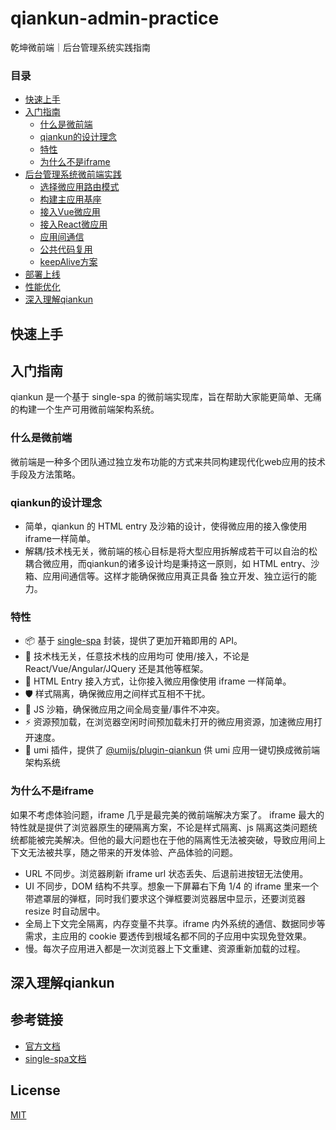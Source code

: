 # qiankun-admin-practice
乾坤微前端｜后台管理系统实践指南
### 目录
- [快速上手](#quickstart)
- [入门指南](#1)
  - [什么是微前端](#1-1)
  - [qiankun的设计理念](#1-2)
  - [特性](#1-3)
  - [为什么不是iframe](#1-4)
- [后台管理系统微前端实践](#2)
  - [选择微应用路由模式](./guide/2-0.md)
  - [构建主应用基座](./guide/2-1.md)
  - [接入Vue微应用](./guide/2-2.md)
  - [接入React微应用](./guide/2-3.md)
  - [应用间通信](./guide/2-4.md)
  - [公共代码复用](./guide/2-4.md)
  - [keepAlive方案](./guide/2-6.md)
- [部署上线](#3)
- [性能优化](#4)
- [深入理解qiankun](#deepinqiankun)

## <span id="quickstart"> 快速上手</span>
## <span id="1"> 入门指南</span>
qiankun 是一个基于 single-spa 的微前端实现库，旨在帮助大家能更简单、无痛的构建一个生产可用微前端架构系统。
### <span id="1-1">什么是微前端</span>
微前端是一种多个团队通过独立发布功能的方式来共同构建现代化web应用的技术手段及方法策略。
### <span id="1-2">qiankun的设计理念</span>
- 简单，qiankun 的 HTML entry 及沙箱的设计，使得微应用的接入像使用iframe一样简单。
- 解耦/技术栈无关，微前端的核心目标是将大型应用拆解成若干可以自治的松耦合微应用，而qiankun的诸多设计均是秉持这一原则，如 HTML entry、沙箱、应用间通信等。这样才能确保微应用真正具备 独立开发、独立运行的能力。
### <span id="1-3">特性</span>
- 📦 基于 [single-spa](https://github.com/single-spa/single-spa) 封装，提供了更加开箱即用的 API。
- 📱 技术栈无关，任意技术栈的应用均可 使用/接入，不论是 React/Vue/Angular/JQuery 还是其他等框架。
- 💪 HTML Entry 接入方式，让你接入微应用像使用 iframe 一样简单。
- 🛡​ 样式隔离，确保微应用之间样式互相不干扰。
- 🧳 JS 沙箱，确保微应用之间全局变量/事件不冲突。
- ⚡️ 资源预加载，在浏览器空闲时间预加载未打开的微应用资源，加速微应用打开速度。
- 🔌 umi 插件，提供了 [@umijs/plugin-qiankun](https://github.com/umijs/plugins/tree/master/packages/plugin-qiankun) 供 umi 应用一键切换成微前端架构系统
### <span id="1-4">为什么不是iframe</span>
如果不考虑体验问题，iframe 几乎是最完美的微前端解决方案了。
iframe 最大的特性就是提供了浏览器原生的硬隔离方案，不论是样式隔离、js 隔离这类问题统统都能被完美解决。但他的最大问题也在于他的隔离性无法被突破，导致应用间上下文无法被共享，随之带来的开发体验、产品体验的问题。
* URL 不同步。浏览器刷新 iframe url 状态丢失、后退前进按钮无法使用。
* UI 不同步，DOM 结构不共享。想象一下屏幕右下角 1/4 的 iframe 里来一个带遮罩层的弹框，同时我们要求这个弹框要浏览器居中显示，还要浏览器 resize 时自动居中。
* 全局上下文完全隔离，内存变量不共享。iframe 内外系统的通信、数据同步等需求，主应用的 cookie 要透传到根域名都不同的子应用中实现免登效果。
* 慢。每次子应用进入都是一次浏览器上下文重建、资源重新加载的过程。

## <span id="deepinqiankun">深入理解qiankun</span>

## 参考链接
- [官方文档](https://qiankun.umijs.org/zh/guide)
- [single-spa文档](https://github.com/single-spa/single-spa)
## License
[MIT](./LICENSE)
